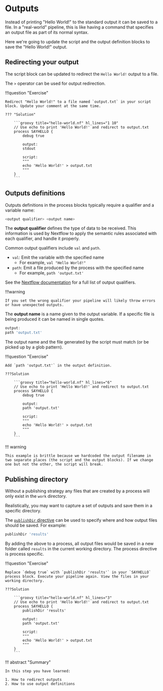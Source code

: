 # Outputs

Instead of printing "Hello World!" to the standard output it can be saved to a file. In a "real-world" pipeline, this is like having a command that specifies an output file as part of its normal syntax.

Here we're going to update the script and the output definition blocks to save the "Hello World!" output.

## Redirecting your output

The script block can be updated to redirect the `Hello World!` output to a file.

The `>` operator can be used for output redirection.

!!!question "Exercise"

    Redirect "Hello World!" to a file named `output.txt` in your script block. Update your comment at the same time.

    ??? "Solution"

        ```groovy title="hello-world.nf" hl_lines="1 10"
        // Use echo to print 'Hello World!' and redirect to output.txt
        process SAYHELLO {
            debug true

            output: 
            stdout
            
            script:
            """
            echo 'Hello World!' > output.txt
            """
        }
        ```

## Outputs definitions

Outputs definitions in the process blocks typically require a qualifier and a variable name:

```groovy
<output qualifier> <output name>
```

The **output qualifier** defines the type of data to be received. This information is used by Nextflow to apply the semantic rules associated with each qualifier, and handle it properly.
    
Common output qualifiers include `val` and `path`.

- `val`: Emit the variable with the specified name
    - For example, `val "Hello World!"` 
- `path`: Emit a file produced by the process with the specified name
    - For example, `path 'output.txt'`

See the [Nextflow documentation](https://www.nextflow.io/docs/latest/process.html#outputs) for a full list of output qualifiers.

!!!warning

    If you set the wrong qualifier your pipeline will likely throw errors or have unexpected outputs.

The **output name** is a name given to the output variable. If a specific file is being produced it can be named in single quotes. 

```groovy title="hello-world.nf"
output:
path 'output.txt'
```

The output name and the file generated by the script must match (or be picked up by a glob pattern).

!!!question "Exercise"

    Add `path 'output.txt'` in the output definition. 

    ???Solution

        ```groovy title="hello-world.nf" hl_lines="6"
        // Use echo to print 'Hello World!' and redirect to output.txt
        process SAYHELLO {
            debug true

            output: 
            path 'output.txt'
            
            script:
            """
            echo 'Hello World!' > output.txt
            """
        }
        ```

!!! warning

    This example is brittle because we hardcoded the output filename in two separate places (the script and the output blocks). If we change one but not the other, the script will break.

## Publishing directory

Without a publishing strategy any files that are created by a process will only exist in the `work` directory.

Realistically, you may want to capture a set of outputs and save them in a specific directory.

The [`publishDir` directive](https://www.nextflow.io/docs/latest/process.html#publishdir) can be used to specify where and how output files should be saved. For example:

```groovy
publishDir 'results'
```

By adding the above to a process, all output files would be saved in a new folder called `results` in the current working directory. The process directive is process specific.

!!!question "Exercise"

    Replace `debug true` with `publishDir 'results'` in your `SAYHELLO` process block. Execute your pipeline again. View the files in your working directory.

    ???Solution

        ```groovy title="hello-world.nf" hl_lines="3"
        // Use echo to print 'Hello World!' and redirect to output.txt
        process SAYHELLO {
            publishDir 'results'

            output: 
            path 'output.txt'
            
            script:
            """
            echo 'Hello World!' > output.txt
            """
        }
        ```

!!! abstract "Summary"

    In this step you have learned:  

    1. How to redirect outputs 
    2. How to use output definitions
